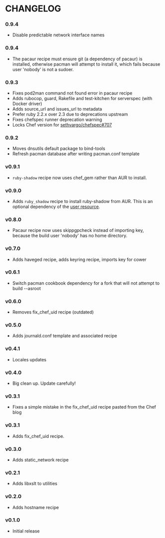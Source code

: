 CHANGELOG
=========

### 0.9.4

- Disable predictable network interface names

### 0.9.4

- The pacaur recipe must ensure git (a dependency of pacaur) is installed, otherwise pacman will attempt to install it, which fails because user 'nobody' is not a sudoer.

### 0.9.3

- Fixes pod2man command not found error in pacaur recipe
- Adds rubocop, guard, Rakefile and test-kitchen for serverspec (with Docker driver)
- Adds source_url and issues_url to metadata
- Prefer ruby 2.2.x over 2.3 due to deprecations upstream
- Fixes chefspec runner deprecation warning
- Locks Chef version for [sethvargo/chefspec#707](https://github.com/sethvargo/chefspec/issues/707)

### 0.9.2

- Moves dnsutils default package to bind-tools
- Refresh pacman database after writing pacman.conf template

### v0.9.1

- `ruby-shadow` recipe now uses chef_gem rather than AUR to install.

### v0.9.0

- Adds `ruby_shadow` recipe to install ruby-shadow from AUR. This is an optional dependency of the [user resource](https://docs.chef.io/resource_user.html).

### v0.8.0

- Pacaur recipe now uses skippgpcheck instead of importing key, because
  the build user 'nobody' has no home directory.

### v0.7.0

- Adds haveged recipe, adds keyring recipe, imports key for cower

### v0.6.1

- Switch pacman cookbook dependency for a fork that will not attempt to build --asroot

### v0.6.0

- Removes fix_chef_uid recipe (outdated)

### v0.5.0

- Adds journald.conf template and associated recipe

### v0.4.1

- Locales updates

### v0.4.0

- Big clean up. Update carefully!

### v0.3.1
- Fixes a simple mistake in the fix_chef_uid recipe pasted from the Chef blog

### v0.3.1
- Adds fix_chef_uid recipe.

### v0.3.0
- Adds static_network recipe

### v0.2.1
- Adds libxslt to utilities

### v0.2.0
- Adds hostname recipe

### v0.1.0
- Initial release
